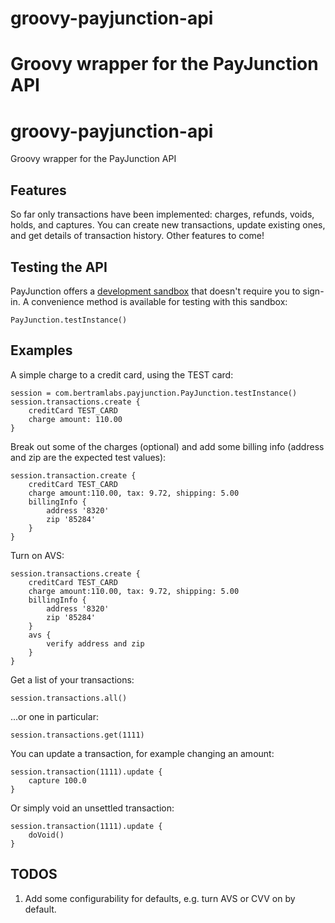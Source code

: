 groovy-payjunction-api
======================

Groovy wrapper for the PayJunction API
=======
# groovy-payjunction-api
Groovy wrapper for the PayJunction API

## Features
So far only transactions have been implemented: charges, refunds, voids, holds, and captures.  You can create new transactions, update existing ones, and get details of transaction history.  Other features to come!

## Testing the API
PayJunction offers a [development sandbox](http://developer.payjunction.com/documentation/development-and-test-account-information/) that doesn't require you to sign-in.  A convenience method is available for testing with this sandbox:

```
PayJunction.testInstance()
```

## Examples
A simple charge to a credit card, using the TEST card:

```
session = com.bertramlabs.payjunction.PayJunction.testInstance()
session.transactions.create {
	creditCard TEST_CARD
	charge amount: 110.00
}
```

Break out some of the charges (optional) and add some billing info (address and zip are the expected test values):

```
session.transaction.create {
	creditCard TEST_CARD
	charge amount:110.00, tax: 9.72, shipping: 5.00
	billingInfo {
		address '8320'
		zip '85284'
	}
}
```

Turn on AVS:

```
session.transactions.create {
	creditCard TEST_CARD
	charge amount:110.00, tax: 9.72, shipping: 5.00
	billingInfo {
		address '8320'
		zip '85284'
	}
	avs {
		verify address and zip
	}
}
```

Get a list of your transactions:

```
session.transactions.all()
```

...or one in particular:

```
session.transactions.get(1111)
```

You can update a transaction, for example changing an amount:

```
session.transaction(1111).update {
	capture 100.0
}
```

Or simply void an unsettled transaction:

```
session.transaction(1111).update {
	doVoid()
}
```

## TODOS
1. Add some configurability for defaults, e.g. turn AVS or CVV on by default.
